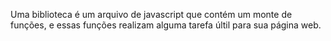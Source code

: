 Uma biblioteca é um arquivo de javascript que contém um monte de funções, e essas funções realizam alguma tarefa últil para sua página web.